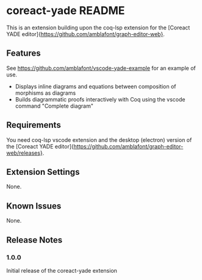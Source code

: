 # coreact-yade README

This is an extension building upon the coq-lsp extension for the [Coreact YADE editor]{https://github.com/amblafont/graph-editor-web}.

## Features

See https://github.com/amblafont/vscode-yade-example for an example of use.

- Displays inline diagrams and equations between composition of morphisms as diagrams
- Builds diagrammatic proofs interactively with Coq using the vscode command "Complete diagram"

## Requirements

You need coq-lsp vscode extension and the desktop (electron) version of the [Coreact YADE editor]{https://github.com/amblafont/graph-editor-web/releases}.

## Extension Settings

None.

## Known Issues

None.

## Release Notes

### 1.0.0

Initial release of the coreact-yade  extension


